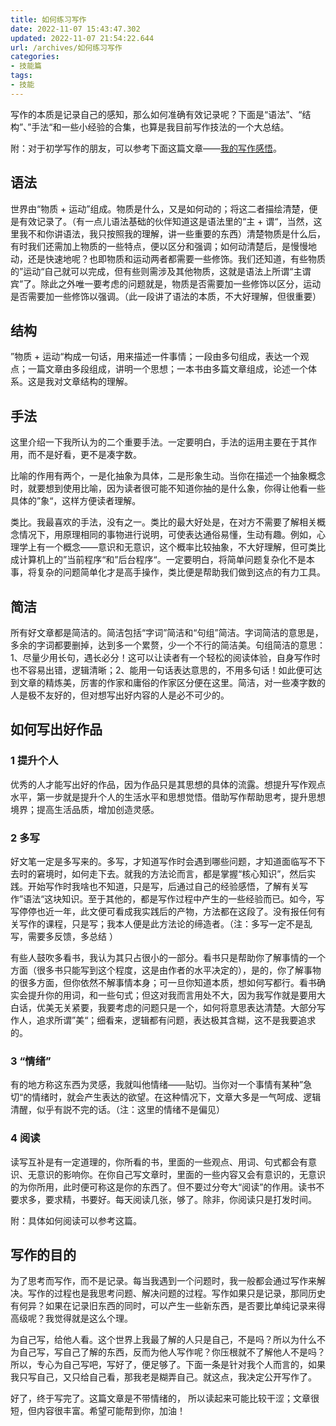 ```yaml
---
title: 如何练习写作
date: 2022-11-07 15:43:47.302
updated: 2022-11-07 21:54:22.644
url: /archives/如何练习写作
categories: 
- 技能篇
tags: 
- 技能
---
```


写作的本质是记录自己的感知，那么如何准确有效记录呢？下面是“语法”、“结构”、”手法“和一些小经验的合集，也算是我目前写作技法的一个大总结。

附：对于初学写作的朋友，可以参考下面这篇文章——[我的写作感悟](https://zhuanlan.zhihu.com/p/465510517)。



## 语法

世界由“物质 + 运动”组成。物质是什么，又是如何动的；将这二者描绘清楚，便是有效记录了。（有一点儿语法基础的伙伴知道这是语法里的“主 + 谓“，当然，这里我不和你讲语法，我只按照我的理解，讲一些重要的东西）清楚物质是什么后，有时我们还需加上物质的一些特点，便以区分和强调；如何动清楚后，是慢慢地动，还是快速地呢？也即物质和运动两者都需要一些修饰。我们还知道，有些物质的”运动“自己就可以完成，但有些则需涉及其他物质，这就是语法上所谓“主谓宾”了。除此之外唯一要考虑的问题就是，物质是否需要加一些修饰以区分，运动是否需要加一些修饰以强调。（此一段讲了语法的本质，不大好理解，但很重要）

## 结构

”物质 + 运动“构成一句话，用来描述一件事情；一段由多句组成，表达一个观点；一篇文章由多段组成，讲明一个思想；一本书由多篇文章组成，论述一个体系。这是我对文章结构的理解。

## 手法

这里介绍一下我所认为的二个重要手法。一定要明白，手法的运用主要在于其作用，而不是好看，更不是凑字数。

比喻的作用有两个，一是化抽象为具体，二是形象生动。当你在描述一个抽象概念时，就要想到使用比喻，因为读者很可能不知道你抽的是什么象，你得让他看一些具体的”象“，这样方便读者理解。

类比。我最喜欢的手法，没有之一。类比的最大好处是，在对方不需要了解相关概念情况下，用原理相同的事物进行说明，可使表达通俗易懂，生动有趣。例如，心理学上有一个概念——意识和无意识，这个概率比较抽象，不大好理解，但可类比成计算机上的”当前程序“和”后台程序“。一定要明白，将简单问题复杂化不是本事，将复杂的问题简单化才是高手操作，类比便是帮助我们做到这点的有力工具。

## 简洁

所有好文章都是简洁的。简洁包括“字词”简洁和“句组”简洁。字词简洁的意思是，多余的字词都要删掉，达到多一个累赘，少一个不行的简洁美。句组简洁的意思：1、尽量少用长句，遇长必分！这可以让读者有一个轻松的阅读体验，自身写作时也不容易出错，逻辑清晰；2、能用一句话表达意思的，不用多句话！如此便可达到文章的精炼美，厉害的作家和庸俗的作家区分便在这里。简洁，对一些凑字数的人是极不友好的，但对想写出好内容的人是必不可少的。

## 如何写出好作品

### 1 提升个人

优秀的人才能写出好的作品，因为作品只是其思想的具体的流露。想提升写作观点水平，第一步就是提升个人的生活水平和思想觉悟。借助写作帮助思考，提升思想境界；提高生活品质，增加创造灵感。

### 2 多写

好文笔一定是多写来的。多写，才知道写作时会遇到哪些问题，才知道面临写不下去时的窘境时，如何走下去。就我的方法论而言，都是掌握“核心知识”，然后实践。开始写作时我啥也不知道，只是写，后通过自己的经验感悟，了解有关写作”语法“这块知识。至于其他的，都是写作过程中产生的一些经验而已。如今，写写停停也近一年，此文便可看成我实践后的产物，方法都在这段了。没有报任何有关写作的课程，只是写；我本人便是此方法论的缔造者。（注：多写一定不是乱写，需要多反馈，多总结 ）

有些人鼓吹多看书，我认为其只占很小的一部分。看书只是帮助你了解事情的一个方面（很多书只能写到这个程度，这是由作者的水平决定的），是的，你了解事物的很多方面，但你依然不解事情本身；可一旦你知道本质，想如何写都行。看书确实会提升你的用词，和一些句式；但这对我而言用处不大，因为我写作就是要用大白话，优美无关紧要，我要考虑的问题只是一个，如何将意思表达清楚。大部分写作人，追求所谓”美“；细看来，逻辑都有问题，表达极其含糊，这不是我要追求的。

### 3 “情绪”

有的地方称这东西为灵感，我就叫他情绪——贴切。当你对一个事情有某种”急切“的情绪时，就会产生表达的欲望。在这种情况下，文章大多是一气呵成、逻辑清醒，似乎有説不完的话。（注：这里的情绪不是偏见）

### 4 阅读

读写互补是有一定道理的，你所看的书，里面的一些观点、用词、句式都会有意识、无意识的影响你。在你自己写文章时，里面的一些内容又会有意识的，无意识的为你所用，此时便可称这是你的东西了。但不要过分夸大“阅读”的作用。读书不要求多，要求精，书要好。每天阅读几张，够了。除非，你阅读只是打发时间。

附：具体如何阅读可以参考这篇。

## 写作的目的

为了思考而写作，而不是记录。每当我遇到一个问题时，我一般都会通过写作来解决。写作的过程也是我思考问题、解决问题的过程。写作如果只是记录，那同历史有何异？如果在记录旧东西的同时，可以产生一些新东西，是否要比单纯记录来得高级呢？我觉得就是这么个理。

为自己写，给他人看。这个世界上我最了解的人只是自己，不是吗？所以为什么不为自己写，写自己了解的东西，反而为他人写作呢？你压根就不了解他人不是吗？所以，专心为自己写吧，写好了，便足够了。下面一条是针对我个人而言的，如果我只写自己，又只给自己看，那我老是糊弄自己。就这点，我决定公开写作了。

好了，终于写完了。这篇文章是不带情绪的， 所以读起来可能比较干涩；文章很短，但内容很丰富。希望可能帮到你，加油！
